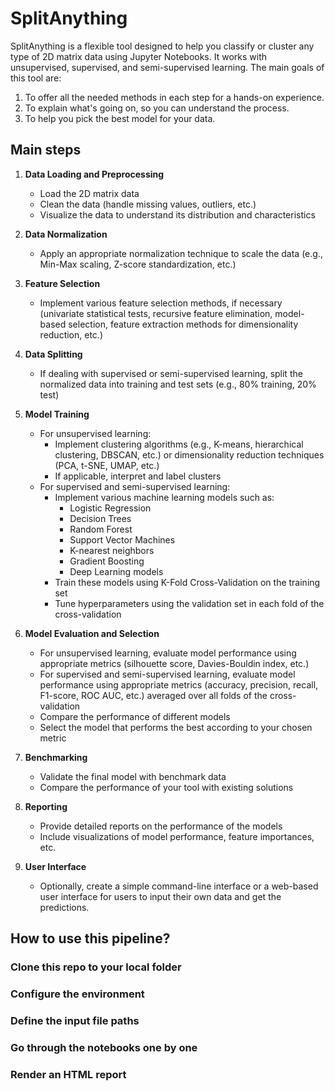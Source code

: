 # SplitAnything

SplitAnything is a flexible tool designed to help you classify or cluster any type of 2D matrix data using Jupyter Notebooks. It works with unsupervised, supervised, and semi-supervised learning. The main goals of this tool are:

1. To offer all the needed methods in each step for a hands-on experience.
2. To explain what's going on, so you can understand the process.
3. To help you pick the best model for your data.

## Main steps

1. **Data Loading and Preprocessing**
   - Load the 2D matrix data
   - Clean the data (handle missing values, outliers, etc.)
   - Visualize the data to understand its distribution and characteristics
   
2. **Data Normalization**
   - Apply an appropriate normalization technique to scale the data (e.g., Min-Max scaling, Z-score standardization, etc.)
   
3. **Feature Selection**
   - Implement various feature selection methods, if necessary (univariate statistical tests, recursive feature elimination, model-based selection, feature extraction methods for dimensionality reduction, etc.)

4. **Data Splitting**
   - If dealing with supervised or semi-supervised learning, split the normalized data into training and test sets (e.g., 80% training, 20% test)

5. **Model Training**
   - For unsupervised learning:
     - Implement clustering algorithms (e.g., K-means, hierarchical clustering, DBSCAN, etc.) or dimensionality reduction techniques (PCA, t-SNE, UMAP, etc.)
     - If applicable, interpret and label clusters
   - For supervised and semi-supervised learning:
     - Implement various machine learning models such as:
       - Logistic Regression
       - Decision Trees
       - Random Forest
       - Support Vector Machines
       - K-nearest neighbors
       - Gradient Boosting
       - Deep Learning models
     - Train these models using K-Fold Cross-Validation on the training set
     - Tune hyperparameters using the validation set in each fold of the cross-validation

6. **Model Evaluation and Selection**
   - For unsupervised learning, evaluate model performance using appropriate metrics (silhouette score, Davies-Bouldin index, etc.)
   - For supervised and semi-supervised learning, evaluate model performance using appropriate metrics (accuracy, precision, recall, F1-score, ROC AUC, etc.) averaged over all folds of the cross-validation
   - Compare the performance of different models
   - Select the model that performs the best according to your chosen metric

7. **Benchmarking**
   - Validate the final model with benchmark data
   - Compare the performance of your tool with existing solutions

8. **Reporting**
   - Provide detailed reports on the performance of the models
   - Include visualizations of model performance, feature importances, etc.

9. **User Interface**
   - Optionally, create a simple command-line interface or a web-based user interface for users to input their own data and get the predictions.

## How to use this pipeline?

### Clone this repo to your local folder

### Configure the environment

### Define the input file paths

### Go through the notebooks one by one

### Render an HTML report

